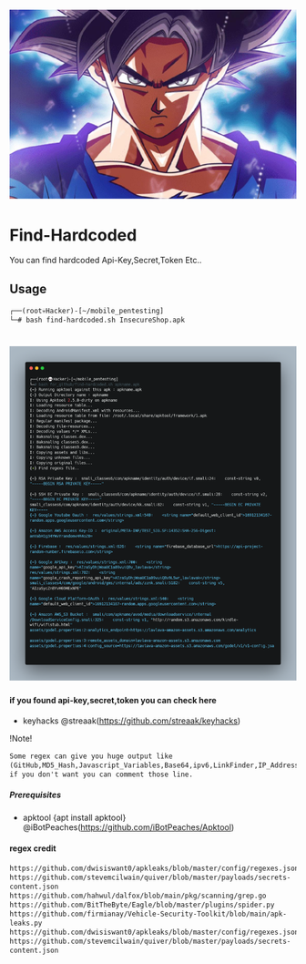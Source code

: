 <h1 align="center">
  <img src="img/goku.png" alt="find-hardcoded" width="530px"></a>
  <br>

</h1>


# Find-Hardcoded
You can find hardcoded Api-Key,Secret,Token Etc..


## Usage
```
┌──(root💀Hacker)-[~/mobile_pentesting]
└─# bash find-hardcoded.sh InsecureShop.apk
```

<h1 align="left">
  <img src="img/carbon.png" alt="OutPut" width="600px"></a>
  <br>
</h1>


#### if you found api-key,secret,token you can check here

  - keyhacks @streaak(https://github.com/streaak/keyhacks)



!Note!
````
Some regex can give you huge output like (GitHub,MD5_Hash,Javascript_Variables,Base64,ipv6,LinkFinder,IP_Address)
if you don't want you can comment those line.

````


##### Prerequisites
- apktool {apt install apktool} @iBotPeaches(https://github.com/iBotPeaches/Apktool)


#### regex credit
```
https://github.com/dwisiswant0/apkleaks/blob/master/config/regexes.json
https://github.com/stevemcilwain/quiver/blob/master/payloads/secrets-content.json
https://github.com/hahwul/dalfox/blob/main/pkg/scanning/grep.go
https://github.com/BitTheByte/Eagle/blob/master/plugins/spider.py
https://github.com/firmianay/Vehicle-Security-Toolkit/blob/main/apk-leaks.py
https://github.com/dwisiswant0/apkleaks/blob/master/config/regexes.json
https://github.com/stevemcilwain/quiver/blob/master/payloads/secrets-content.json
```
